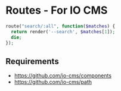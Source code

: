 # Routes - For IO CMS

```php
route("search/:all", function($matches) {
  return render('--search', $matches[1]);
  die;
});
```

## Requirements

- https://github.com/io-cms/components
- https://github.com/io-cms/path